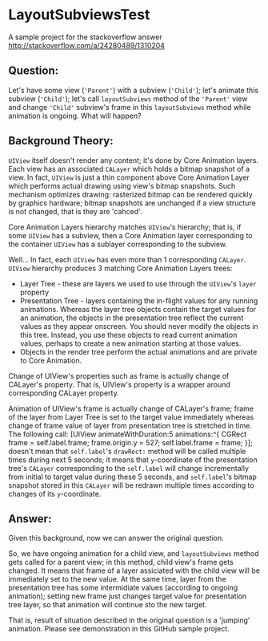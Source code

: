 LayoutSubviewsTest
==================

A sample project for the stackoverflow answer http://stackoverflow.com/a/24280489/1310204

Question:
------------

Let's have some view (`'Parent'`) with a subview (`'Child'`); let's animate this subview (`'Child'`); let's call `layoutSubviews` method of the `'Parent'` view and change `'Child'` subview's frame in this `layoutSubviews` method while animation is ongoing. What will happen?

Background Theory:
------------

`UIView` itself doesn't render any content; it's done by Core Animation layers. Each view has an associated `CALayer` which holds a bitmap snapshot of a view. In fact, `UIView` is just a thin component above Core Animation Layer which performs actual drawing using view's bitmap snapshots. Such mechanism optimizes drawing: rasterized bitmap can be rendered quickly by graphics hardware; bitmap snapshots are unchanged if a view structure is not changed, that is they are 'cahced'. 

Core Animation Layers hierarchy matches `UIView`'s hierarchy; that is, if some `UIView` has a subview, then a Core Animation layer corresponding to the container `UIView` has a sublayer corresponding to the subview.

Well... In fact, each `UIView` has even more than 1 corresponding `CALayer`. `UIView` hierarchy produces 3 matching Core Animation Layers trees:

* Layer Tree - these are layers we used to use through the `UIView`'s `layer` property
* Presentation Tree - layers containing the in-flight values for any running animations. Whereas the layer tree objects contain the target values for an animation, the objects in the presentation tree reflect the current values as they appear onscreen. You should never modify the objects in this tree. Instead, you use these objects to read current animation values, perhaps to create a new animation starting at those values.
* Objects in the render tree perform the actual animations and are private to Core Animation.

Change of UIView's properties such as frame is actually change of CALayer's property. That is, UIView's property is a wrapper around corresponding CALayer property.

Animation of UIView's frame is actually change of CALayer's frame; frame of the layer from Layer Tree is set to the target value immediately whereas change of frame value of layer from presentation tree is stretched in time. The following call:
    [UIView animateWithDuration:5 animations:^{
            CGRect frame = self.label.frame;
            frame.origin.y = 527;
            self.label.frame = frame;
        }];
doesn't mean that `self.label`'s `drawRect:` method will be called multiple times during next 5 seconds; it means that `y`-coordinate of the presentation tree's `CALayer` corresponding to the `self.label` will change incrementally from initial to target value during these 5 seconds, and `self.label`'s bitmap snapshot stored in this `CALayer` will be redrawn multiple times according to changes of its `y`-coordinate. 

Answer:
------------

Given this background, now we can answer the original question.

So, we have ongoing animation for a child view, and `layoutSubviews` method gets called for a parent view; in this method, child view's frame gets changed. It means that frame of a layer assiciated with the child view will be immediately set to the new value. At the same time, layer from the presentation tree has some intermidiate values (according to ongoing animation); setting new frame just changes target value for presentation tree layer, so that animation will continue sto the new target.

That is, result of situation described in the original question is a 'jumping' animation. Please see demonstration in this GitHub sample project.